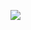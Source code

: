 [![](https://jitpack.io/v/otoclashmediatama/RvBanner.svg)](https://jitpack.io/#otoclashmediatama/RvBanner)
